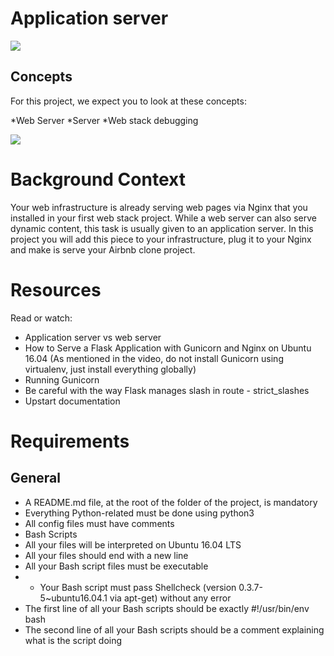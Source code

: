 # Application server

![](https://i0.wp.com/www.exabytes.my/blog/wp-content/uploads/2022/09/application-server.jpg?w=468&ssl=1)

## Concepts
For this project, we expect you to look at these concepts:

*Web Server
*Server
*Web stack debugging

![](https://s3.amazonaws.com/alx-intranet.hbtn.io/uploads/medias/2018/9/c7d1ed0a2e10d1b4e9b3.jpg?X-Amz-Algorithm=AWS4-HMAC-SHA256&X-Amz-Credential=AKIARDDGGGOUSBVO6H7D%2F20230518%2Fus-east-1%2Fs3%2Faws4_request&X-Amz-Date=20230518T141234Z&X-Amz-Expires=86400&X-Amz-SignedHeaders=host&X-Amz-Signature=948b8224dcaf23b675e3f1171c71d2fa97aa029c04067da9d3d5ad8b0f8fc391)

# Background Context

Your web infrastructure is already serving web pages via Nginx that you installed in your first web stack project. While a web server can also serve dynamic content, this task is usually given to an application server. In this project you will add this piece to your infrastructure, plug it to your Nginx and make is serve your Airbnb clone project.

# Resources
Read or watch:

* Application server vs web server
* How to Serve a Flask Application with Gunicorn and Nginx on Ubuntu 16.04 (As mentioned in the video, do not install Gunicorn using virtualenv, just install everything globally)
* Running Gunicorn
* Be careful with the way Flask manages slash in route - strict_slashes
* Upstart documentation

# Requirements
## General
* A README.md file, at the root of the folder of the project, is mandatory
* Everything Python-related must be done using python3
* All config files must have comments
* Bash Scripts
* All your files will be interpreted on Ubuntu 16.04 LTS
* All your files should end with a new line
* All your Bash script files must be executable
* * Your Bash script must pass Shellcheck (version 0.3.7-5~ubuntu16.04.1 via apt-get) without any error
* The first line of all your Bash scripts should be exactly #!/usr/bin/env bash
* The second line of all your Bash scripts should be a comment explaining what is the script doing
